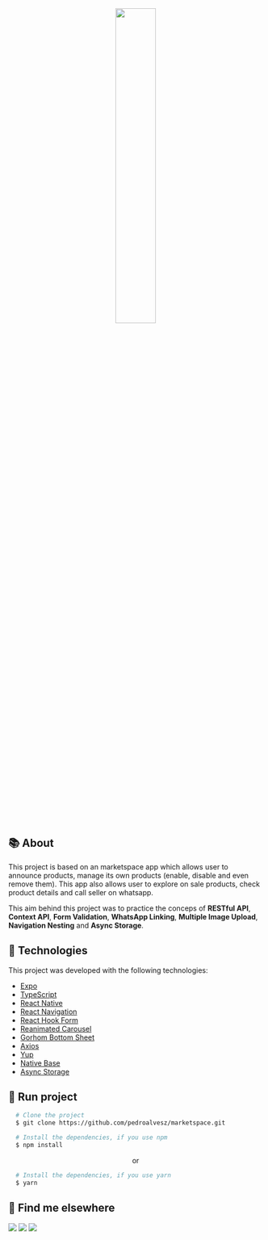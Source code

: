 

  <div width="100%" overflow="hidden" align="center">
  <img src="showcase.gif" width="40%" />
  </div>
  <br>
  <br>
  <br>

## 📚 About

This project is based on an marketspace app which allows user to announce products, manage its own products (enable, disable and even remove them). This app also allows user to explore on sale products, check product details and call seller on whatsapp. 

This aim behind this project was to practice the conceps of **RESTful API**, **Context API**, **Form Validation**, **WhatsApp Linking**, **Multiple Image Upload**, **Navigation Nesting** and **Async Storage**.

## 🔨 Technologies

This project was developed with the following technologies:

- [Expo](https://expo.io/)
- [TypeScript](https://www.typescriptlang.org/)
- [React Native](https://reactnative.dev/)
- [React Navigation](https://reactnavigation.org/)
- [React Hook Form](https://react-hook-form.com/get-started#ReactNative)
- [Reanimated Carousel](https://github.com/dohooo/react-native-reanimated-carousel)
- [Gorhom Bottom Sheet](https://gorhom.github.io/react-native-bottom-sheet/modal/)
- [Axios](https://github.com/axios/axios)
- [Yup](https://www.npmjs.com/package/yup)
- [Native Base](https://nativebase.io/)
- [Async Storage](https://docs.expo.dev/versions/latest/sdk/async-storage/)


## 📱 Run project

```bash
  # Clone the project
  $ git clone https://github.com/pedroalvesz/marketspace.git
```

```bash
  # Install the dependencies, if you use npm
  $ npm install
```

<p align="center">or</p>

```bash
  # Install the dependencies, if you use yarn
  $ yarn
```


## 💬 Find me elsewhere


<a href="https://github.com/pedroalvesz"><img src="https://img.shields.io/badge/-Github-%23333?style=for-the-badge&logo=github&logoColor=white" target="_blank"></a> <a href="mailto:opedrohenriqu@gmail.com"><img src="https://img.shields.io/badge/-Gmail-ff9800?style=for-the-badge&logo=gmail&logoColor=white" target="_blank"></a> <a href="https://www.linkedin.com/in/henriqpedro/" target="_blank"><img src="https://img.shields.io/badge/-LinkedIn-%230077B5?style=for-the-badge&logo=linkedin&logoColor=white" target="_blank"></a>
